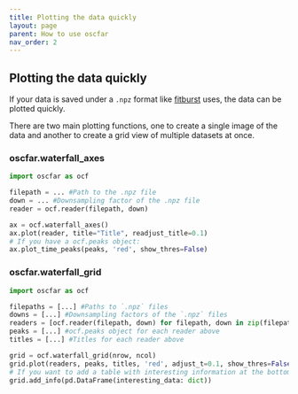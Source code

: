 ```yaml
---
title: Plotting the data quickly
layout: page
parent: How to use oscfar
nav_order: 2
---
```


## Plotting the data quickly
If your data is saved under a `.npz` format like [fitburst](https://github.com/CHIMEFRB/fitburst) uses, the data can be plotted quickly.

There are two main plotting functions, one to create a single image of the data and another to create a grid view of multiple datasets at once.

### oscfar.waterfall_axes
```python
import oscfar as ocf

filepath = ... #Path to the .npz file
down = ... #Downsampling factor of the .npz file
reader = ocf.reader(filepath, down)

ax = ocf.waterfall_axes()
ax.plot(reader, title="Title", readjust_title=0.1)
# If you have a ocf.peaks object:
ax.plot_time_peaks(peaks, 'red', show_thres=False)
```

### oscfar.waterfall_grid
```python
import oscfar as ocf

filepaths = [...] #Paths to `.npz` files
downs = [...] #Downsampling factors of the `.npz` files
readers = [ocf.reader(filepath, down) for filepath, down in zip(filepaths, downs)]
peaks = [...] #ocf.peaks object for each reader above
titles = [...] #Titles for each reader above

grid = ocf.waterfall_grid(nrow, ncol)
grid.plot(readers, peaks, titles, 'red', adjust_t=0.1, show_thres=False)
# If you want to add a table with interesting information at the bottom of the grid view:
grid.add_info(pd.DataFrame(interesting_data: dict))
```